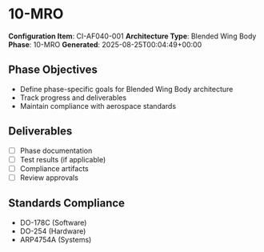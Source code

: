 # 10-MRO

**Configuration Item**: CI-AF040-001
**Architecture Type**: Blended Wing Body
**Phase**: 10-MRO
**Generated**: 2025-08-25T00:04:49+00:00

## Phase Objectives
- Define phase-specific goals for Blended Wing Body architecture
- Track progress and deliverables
- Maintain compliance with aerospace standards

## Deliverables
- [ ] Phase documentation
- [ ] Test results (if applicable)
- [ ] Compliance artifacts
- [ ] Review approvals

## Standards Compliance
- DO-178C (Software)
- DO-254 (Hardware)
- ARP4754A (Systems)
